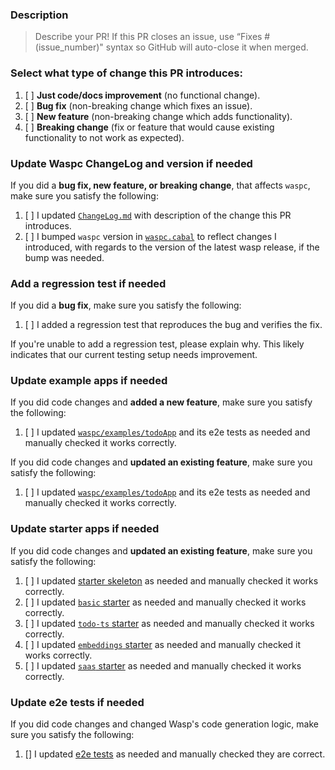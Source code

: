 ### Description

> Describe your PR! If this PR closes an issue, use “Fixes #(issue_number)" syntax so GitHub will auto-close it when merged.

### Select what type of change this PR introduces:

1. [ ] **Just code/docs improvement** (no functional change).
2. [ ] **Bug fix** (non-breaking change which fixes an issue).
3. [ ] **New feature** (non-breaking change which adds functionality).
4. [ ] **Breaking change** (fix or feature that would cause existing functionality to not work as expected).

### Update Waspc ChangeLog and version if needed

If you did a **bug fix, new feature, or breaking change**, that affects `waspc`, make sure you satisfy the following:

1. [ ] I updated [`ChangeLog.md`](https://github.com/wasp-lang/wasp/blob/main/waspc/ChangeLog.md) with description of the change this PR introduces.
2. [ ] I bumped `waspc` version in [`waspc.cabal`](https://github.com/wasp-lang/wasp/blob/main/waspc/waspc.cabal) to reflect changes I introduced, with regards to the version of the latest wasp release, if the bump was needed.

### Add a regression test if needed

If you did a **bug fix**, make sure you satisfy the following:

1. [ ] I added a regression test that reproduces the bug and verifies the fix.

If you're unable to add a regression test, please explain why.
This likely indicates that our current testing setup needs improvement.

### Update example apps if needed

If you did code changes and **added a new feature**, make sure you satisfy the following:

1. [ ] I updated [`waspc/examples/todoApp`](https://github.com/wasp-lang/wasp/tree/main/waspc/examples/todoApp) and its e2e tests as needed and manually checked it works correctly.

If you did code changes and **updated an existing feature**, make sure you satisfy the following:

1. [ ] I updated [`waspc/examples/todoApp`](https://github.com/wasp-lang/wasp/tree/main/waspc/examples/todoApp) and its e2e tests as needed and manually checked it works correctly.

### Update starter apps if needed

If you did code changes and **updated an existing feature**, make sure you satisfy the following:

1. [ ] I updated [starter skeleton](https://github.com/wasp-lang/wasp/tree/main/waspc/data/Cli/templates/skeleton) as needed and manually checked it works correctly.
2. [ ] I updated [`basic` starter](https://github.com/wasp-lang/wasp/tree/main/waspc/data/Cli/templates/basic) as needed and manually checked it works correctly.
3. [ ] I updated [`todo-ts` starter](https://github.com/wasp-lang/starters/tree/dev/todo-ts) as needed and manually checked it works correctly.
4. [ ] I updated [`embeddings` starter](https://github.com/wasp-lang/starters/tree/dev/embeddings) as needed and manually checked it works correctly.
5. [ ] I updated [`saas` starter](https://github.com/wasp-lang/open-saas/tree/main/template) as needed and manually checked it works correctly.

### Update e2e tests if needed

If you did code changes and changed Wasp's code generation logic, make sure you satisfy the following:

1. [] I updated [e2e tests](https://github.com/wasp-lang/wasp/tree/main/waspc#end-to-end-e2e-tests) as needed and manually checked they are correct.